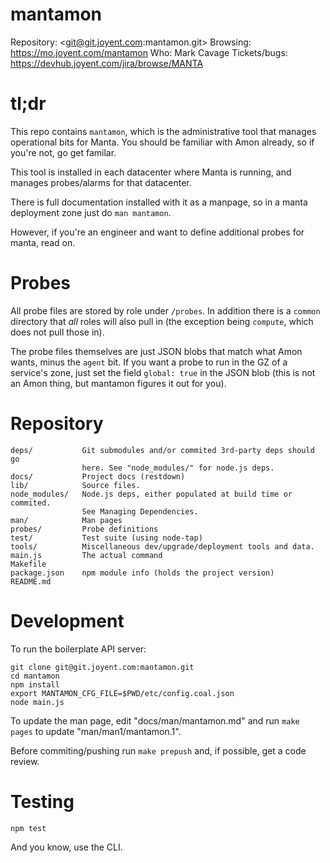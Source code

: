 # mantamon

Repository: <git@git.joyent.com:mantamon.git>
Browsing: <https://mo.joyent.com/mantamon>
Who: Mark Cavage
Tickets/bugs: <https://devhub.joyent.com/jira/browse/MANTA>


# tl;dr

This repo contains `mantamon`, which is the administrative tool that manages
operational bits for Manta.  You should be familiar with Amon already, so if
you're not, go get familar.

This tool is installed in each datacenter where Manta is running, and manages
probes/alarms for that datacenter.

There is full documentation installed with it as a manpage, so in a manta
deployment zone just do `man mantamon`.

However, if you're an engineer and want to define additional probes for manta,
read on.

# Probes

All probe files are stored by role under `/probes`.  In addition there is a
`common` directory that *all* roles will also pull in (the exception being
`compute`, which does not pull those in).

The probe files themselves are just JSON blobs that match what Amon wants,
minus the `agent` bit.  If you want a probe to run in the GZ of a service's
zone, just set the field `global: true` in the JSON blob (this is not an
Amon thing, but mantamon figures it out for you).

# Repository

    deps/           Git submodules and/or commited 3rd-party deps should go
                    here. See "node_modules/" for node.js deps.
    docs/           Project docs (restdown)
    lib/            Source files.
    node_modules/   Node.js deps, either populated at build time or commited.
                    See Managing Dependencies.
    man/            Man pages
    probes/         Probe definitions
    test/           Test suite (using node-tap)
    tools/          Miscellaneous dev/upgrade/deployment tools and data.
    main.js         The actual command
    Makefile
    package.json    npm module info (holds the project version)
    README.md


# Development

To run the boilerplate API server:

    git clone git@git.joyent.com:mantamon.git
    cd mantamon
    npm install
    export MANTAMON_CFG_FILE=$PWD/etc/config.coal.json
    node main.js

To update the man page, edit "docs/man/mantamon.md" and run `make pages`
to update "man/man1/mantamon.1".

Before commiting/pushing run `make prepush` and, if possible, get a code
review.


# Testing

    npm test

And you know, use the CLI.
